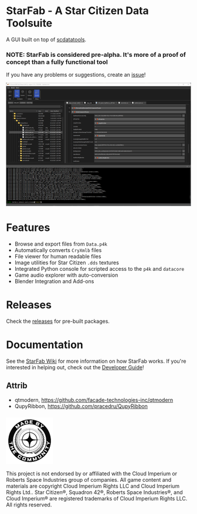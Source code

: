 # StarFab - A Star Citizen Data Toolsuite 

A GUI built on top of [scdatatools](https://gitlab.com/scmodding/frameworks/scdatatools).

### NOTE: StarFab is considered pre-alpha. It's more of a proof of concept than a fully functional tool

If you have any problems or suggestions, create an [issue](https://gitlab.com/scmodding/ui/starfab/-/issues/new)!

![StarFab Screenshot](docs/assets/StarFab_screenshot.png "StarFab Screenshot")

# Features

- Browse and export files from `Data.p4k`
- Automatically converts `CryXmlb` files
- File viewer for human readable files
- Image utilities for Star Citizen `.dds` textures
- Integrated Python console for scripted access to the `p4k` and `datacore`
- Game audio explorer with auto-conversion
- Blender Integration and Add-ons

# Releases

Check the [releases](https://gitlab.com/scmodding/ui/starfab/-/releases) for pre-built packages.


# Documentation

See the [StarFab Wiki](https://gitlab.com/scmodding/ui/starfab/-/wikis/home) for more information on how StarFab 
works. If you're interested in helping out, check out the 
[Developer Guide](https://gitlab.com/scmodding/ui/starfab/-/wikis/Developer-Guide)!

## Attrib

 - qtmodern, https://github.com/facade-technologies-inc/qtmodern
 - QupyRibbon, https://github.com/pracedru/QupyRibbon

###

![MadeByTheCommunity](docs/assets/MadeByTheCommunity_Black.png "Made By The Community")

This project is not endorsed by or affiliated with the Cloud Imperium or Roberts Space Industries group of companies.
All game content and materials are copyright Cloud Imperium Rights LLC and Cloud Imperium Rights Ltd..  Star Citizen®,
Squadron 42®, Roberts Space Industries®, and Cloud Imperium® are registered trademarks of Cloud Imperium Rights LLC.
All rights reserved.
